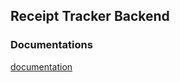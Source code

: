 ## Receipt Tracker Backend

### Documentations

[documentation](https://lambda-receipt-tracker.herokuapp.com/api-docs/)